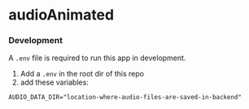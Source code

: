 # audioAnimated

### Development

A `.env` file is required to run this app in development. 

1. Add a `.env` in the root dir of this repo
2. add these variables:

```
AUDIO_DATA_DIR="location-where-audio-files-are-saved-in-backend"
```
